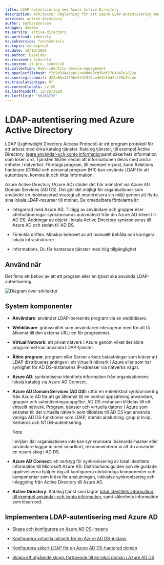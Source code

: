 ```yaml
---
title: LDAP-autentisering med Azure Active Directory
description: Arkitektur vägledning för att uppnå LDAP-autentisering med Azure Active Directory.
services: active-directory
author: BarbaraSelden
manager: daveba
ms.service: active-directory
ms.workload: identity
ms.subservice: fundamentals
ms.topic: conceptual
ms.date: 10/10/2020
ms.author: baselden
ms.reviewer: ajburnle
ms.custom: it-pro, seodec18
ms.collection: M365-identity-device-management
ms.openlocfilehash: f209d394e1a0c2c4ddde9cbf8df2704647e2822a
ms.sourcegitcommit: d22a86a1329be8fd1913ce4d1bfbd2a125b2bcae
ms.translationtype: MT
ms.contentlocale: sv-SE
ms.lasthandoff: 11/26/2020
ms.locfileid: "96168720"
---
```

# <a name="ldap-authentication-with-azure-active-directory"></a>LDAP-autentisering med Azure Active Directory

LDAP (Lightweight Directory Access Protocol) är ett program protokoll för att arbeta med olika katalog tjänster. Katalog tjänster, till exempel Active Directory, [lagra användar-och konto information](https://www.dnsstuff.com/active-directory-service-accounts)samt säkerhets information som lösen ord. Tjänsten tillåter sedan att informationen delas med andra enheter i nätverket. Företags program, till exempel e-post, kund Relations hanterare (CRMs) och personal program (HR) kan använda LDAP för att autentisera, komma åt och hitta information. 

Azure Active Directory (Azure AD) stöder det här mönstret via Azure AD Domain Services (AD DS). Det gör det möjligt för organisationer som använder en molnbaserad strategi att modernisera sin miljö genom att flytta sina lokala LDAP-resurser till molnet. De omedelbara fördelarna är: 

* Integrerad med Azure AD. Tillägg av användare och grupper eller attributändringar synkroniseras automatiskt från din Azure AD-klient till AD DS. Ändringar av objekt i lokala Active Directory synkroniseras till Azure AD och sedan till AD DS.

* Förenkla driften. Minskar behovet av att manuellt behålla och korrigera lokala infrastrukturer. 

* Informations. Du får hanterade tjänster med hög tillgänglighet 

## <a name="use-when"></a>Använd när

Det finns ett behov av att ett program eller en tjänst ska använda LDAP-autentisering.

![Diagram över arkitektur](./media/authentication-patterns/ldap-auth.png)

## <a name="components-of-system"></a>System komponenter

* **Användare**: använder LDAP-beroende program via en webbläsare.

* **Webbläsare**: gränssnittet som användaren interagerar med för att få åtkomst till den externa URL: en för programmet.

* **Virtual Network**: ett privat nätverk i Azure genom vilket det äldre programmet kan använda LDAP-tjänster. 

* **Äldre program**: program-eller Server arbets belastningar som kräver att LDAP distribueras antingen i ett virtuellt nätverk i Azure eller som har synlighet för AD DS-instansens IP-adresser via nätverks vägar. 

* **Azure AD**: synkroniserar identitets information från organisationens lokala katalog via Azure AD Connect.

* **Azure AD Domain Services (AD DS)**: utför en enkelriktad synkronisering från Azure AD för att ge åtkomst till en central uppsättning användare, grupper och autentiseringsuppgifter. AD DS-instansen tilldelas till ett virtuellt nätverk. Program, tjänster och virtuella datorer i Azure som ansluter till det virtuella nätverk som tilldelats till AD DS kan använda vanliga AD DS-funktioner som LDAP, domän anslutning, grup princip, Kerberos och NTLM-autentisering.
   > [!NOTE]
   >  I miljöer där organisationen inte kan synkronisera lösenords-hashar eller användare loggar in med smartkort, rekommenderar vi att du använder en resurs skog i AD DS. 

* **Azure AD Connect**: ett verktyg för synkronisering av lokal identitets information till Microsoft Azure AD. Distributions guiden och de guidade upplevelserna hjälper dig att konfigurera nödvändiga komponenter och komponenter som krävs för anslutningen, inklusive synkronisering och inloggning från Active Directory till Azure AD. 

* **Active Directory**: Katalog tjänst som lagrar [lokal identitets information, till exempel användar-och konto information](https://www.dnsstuff.com/active-directory-service-accounts), samt säkerhets information som lösen ord.

## <a name="implement-ldap-authentication-with-azure-ad"></a>Implementera LDAP-autentisering med Azure AD

* [Skapa och konfigurera en Azure AD DS-instans](../../active-directory-domain-services/tutorial-create-instance.md) 

* [Konfigurera virtuella nätverk för en Azure AD DS-instans](../../active-directory-domain-services/tutorial-configure-networking.md) 

* [Konfigurera säkert LDAP för en Azure AD DS-hanterad domän](../../active-directory-domain-services/tutorial-configure-ldaps.md) 

* [Skapa ett utgående skogs förtroende till en lokal domän i Azure AD DS](../../active-directory-domain-services/tutorial-create-forest-trust.md)

